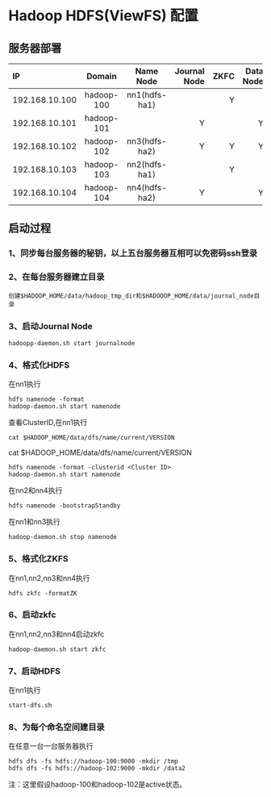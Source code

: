 # Hadoop HDFS(ViewFS) 配置

## 服务器部署

|IP|Domain|Name Node|Journal Node|ZKFC|Data Node|zookeeper|
|:--|:--:|:--:|--:|--:|--:|--:|
|192.168.10.100|hadoop-100|nn1(hdfs-ha1)| |Y| |Y|
|192.168.10.101|hadoop-101|             |Y| |Y| |
|192.168.10.102|hadoop-102|nn3(hdfs-ha2)|Y|Y|Y| |
|192.168.10.103|hadoop-103|nn2(hdfs-ha1)| |Y| |Y|
|192.168.10.104|hadoop-104|nn4(hdfs-ha2)|Y| |Y|Y|

## 启动过程
### 1、同步每台服务器的秘钥，以上五台服务器互相可以免密码ssh登录

### 2、在每台服务器建立目录
    创建$HADOOP_HOME/data/hadoop_tmp_dir和$HADOOOP_HOME/data/journal_node目录

### 3、启动Journal Node

    hadoopp-daemon.sh start journalnode
    
### 4、格式化HDFS
在nn1执行

    hdfs namenode -format
    hadoop-daemon.sh start namenode
    
查看ClusterID,在nn1执行
    
    cat $HADOOP_HOME/data/dfs/name/current/VERSION

cat $HADOOP_HOME/data/dfs/name/current/VERSION

    hdfs namenode -format -clusterid <Cluster ID>
    hadoop-daemon.sh start namenode

在nn2和nn4执行

    hdfs namenode -bootstrapStandby
    
在nn1和nn3执行

    hadoop-daemon.sh stop namenode
    
### 5、格式化ZKFS
在nn1,nn2,nn3和nn4执行

    hdfs zkfc -formatZK
    
### 6、启动zkfc
在nn1,nn2,nn3和nn4启动zkfc

    hadoop-daemon.sh start zkfc
    
### 7、启动HDFS
在nn1执行

    start-dfs.sh
    
### 8、为每个命名空间建目录
在任意一台一台服务器执行

    hdfs dfs -fs hdfs://hadoop-100:9000 -mkdir /tmp
    hdfs dfs -fs hdfs://hadoop-102:9000 -mkdir /data2
    
注：这里假设hadoop-100和hadoop-102是active状态。
